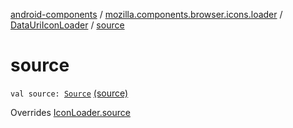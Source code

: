 [android-components](../../index.md) / [mozilla.components.browser.icons.loader](../index.md) / [DataUriIconLoader](index.md) / [source](./source.md)

# source

`val source: `[`Source`](../../mozilla.components.browser.icons/-icon/-source/index.md) [(source)](https://github.com/mozilla-mobile/android-components/blob/master/components/browser/icons/src/main/java/mozilla/components/browser/icons/loader/DataUriIconLoader.kt#L33)

Overrides [IconLoader.source](../-icon-loader/source.md)

